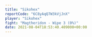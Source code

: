 ```yaml
---
title: "Sikohex"
reportCode: "6C8yAqQ7W3kVjJnX"
player: "Sikohex"
fight: "Magtheridon - Wipe 3 (0%)"
date: 2021-08-04T18:53:40.409000+00:00
---
```

